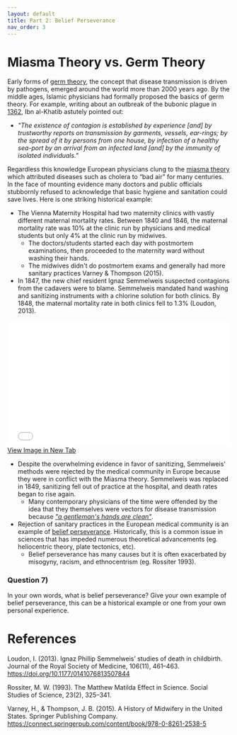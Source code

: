 ```yaml
---
layout: default
title: Part 2: Belief Perseverance
nav_order: 3
---
```


# Miasma Theory vs. Germ Theory

Early forms of [germ theory](https://en.wikipedia.org/wiki/Germ_theory_of_disease), the concept that disease transmission is driven by pathogens, emerged around the world more than 2000 years ago.  By the middle ages, Islamic physicians had formally proposed the basics of germ theory.  For example, writing about an outbreak of the bubonic plague in [1362](https://en.wikipedia.org/wiki/Ibn_al-Khatib#On_the_Plague), Ibn al-Khatib astutely pointed out:

* *"The existence of contagion is established by experience [and] by trustworthy reports on transmission by garments, vessels, ear-rings; by the spread of it by persons from one house, by infection of a healthy sea-port by an arrival from an infected land [and] by the immunity of isolated individuals."*  

Regardless this knowledge European physicians clung to the [miasma theory](https://en.wikipedia.org/wiki/Miasma_theory) which attributed diseases such as cholera to “bad air” for many centuries.  In the face of mounting evidence many doctors and public officials stubbornly refused to acknowledge that basic hygiene and sanitation could save lives.  Here is one striking historical example:

* The Vienna Maternity Hospital had two maternity clinics with vastly different maternal mortality rates.  Between 1840 and 1846, the maternal mortality rate was 10% at the clinic run by physicians and medical students but only 4% at the clinic run by midwives.
  * The doctors/students started each day with postmortem examinations, then proceeded to the maternity ward without washing their hands.
  * The midwives didn't do postmortem exams and generally had more sanitary practices Varney & Thompson (2015).
* In 1847, the new chief resident Ignaz Semmelweis suspected contagions from the cadavers were to blame.  Semmelweis mandated hand washing and sanitizing instruments with a chlorine solution for both clinics.  By 1848, the maternal mortality rate in both clinics fell to 1.3% (Loudon, 2013).

<div style="overflow: hidden;
  padding-top: 56.25%;
  position: relative">
  <iframe src="ViennaHospital.png" title="Processes" scrolling="no" frameborder="0"
    style="border: 0;
   height: 100%;
   left: 0;
   position: absolute;
   top: 0;
   width: 100%;">
   <p>Your browser does not support iframes.</p>
 </iframe>
</div>
<a href="ViennaHospital.png" target="_blank">View Image in New Tab</a>

* Despite the overwhelming evidence in favor of sanitizing, Semmelweis' methods were rejected by the medical community in Europe because they were in conflict with the Miasma theory.  Semmelweis was replaced in 1849, sanitizing fell out of practice at the hospital, and death rates began to rise again.
  * Many contemporary physicians of the time were offended by the idea that they themselves were vectors for disease transmission because [*"a gentleman's hands are clean"*](https://en.wikipedia.org/wiki/Charles_Delucena_Meigs).
* Rejection of sanitary practices in the European medical community is an example of [belief perseverance](https://en.wikipedia.org/wiki/Belief_perseverance).  Historically, this is a common issue in sciences that has impeded numerous theoretical advancements (eg. heliocentric theory, plate tectonics, etc).
  * Belief perseverance has many causes but it is often exacerbated by misogyny, racism, and ethnocentrism (eg. Rossiter 1993).

### Question 7)
In your own words, what is belief perseverance?  Give your own example of belief perseverance, this can be a historical example or one from your own personal experience.


# References

Loudon, I. (2013). Ignaz Phillip Semmelweis’ studies of death in childbirth. Journal of the Royal Society of Medicine, 106(11), 461–463. https://doi.org/10.1177/0141076813507844

Rossiter, M. W. (1993). The Matthew Matilda Effect in Science. Social Studies of Science, 23(2), 325–341.

Varney, H., & Thompson, J. B. (2015). A History of Midwifery in the United States. Springer Publishing Company. https://connect.springerpub.com/content/book/978-0-8261-2538-5

